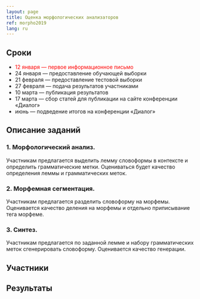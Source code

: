 ```yaml
---
layout: page
title: Оценка морфологических анализаторов
ref: morpho2019
lang: ru
---
```

## Сроки

* <span style="color: red">12 января  — первое информационное письмо</span>
* 24 января — предоставление обучающей выборки
* 21 февраля — предоставление тестовой выборки
* 27 февраля — подача результатов участниками
* 10 марта — публикация результатов
* 17 марта  — сбор статей для публикации на сайте конференции «Диалог»
* июнь — подведение итогов на конференции «Диалог»

## Описание заданий
### 1. Морфологический анализ.

Участникам предлагается выделить лемму словоформы в контексте и определить грамматические метки. Оцениваться будет качество определения леммы и грамматических меток.

### 2. Морфемная сегментация.

Участникам предлагается разделить словоформу на морфемы. Оценивается качество деления на морфемы и отдельно приписывание тега морфеме.

### 3. Синтез.

Участникам предлагается по заданной лемме и набору грамматических меток сгенерировать словоформу. Оценивается качество генерации.


## Участники
## Результаты